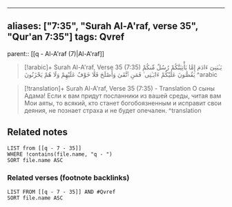 
---
aliases: ["7:35", "Surah Al-A'raf, verse 35", "Qur'an 7:35"]
tags: Qvref
---

parent:: [[q - Al-A'raf (7)|Al-A'raf]]

> [!arabic]+ Surah Al-A'raf, Verse 35 (7:35)
> <span class="quran-arabic">يَـٰبَنِىٓ ءَادَمَ إِمَّا يَأْتِيَنَّكُمْ رُسُلٌ مِّنكُمْ يَقُصُّونَ عَلَيْكُمْ ءَايَـٰتِى ۙ فَمَنِ ٱتَّقَىٰ وَأَصْلَحَ فَلَا خَوْفٌ عَلَيْهِمْ وَلَا هُمْ يَحْزَنُونَ</span>
^arabic

> [!translation]+ Surah Al-A'raf, Verse 35 (7:35) - Translation
> О сыны Адама! Если к вам придут посланники из вашей среды, читая вам Мои аяты, то всякий, кто станет богобоязненным и исправит свои деяния, не познает страха и не будет опечален.
^translation



## Related notes
```dataview
LIST from [[q - 7 - 35]]
WHERE !contains(file.name, "q - ")
SORT file.name ASC
```

### Related verses (footnote backlinks)
```dataview
LIST FROM [[q - 7 - 35]] AND #Qvref
SORT file.name ASC
```


